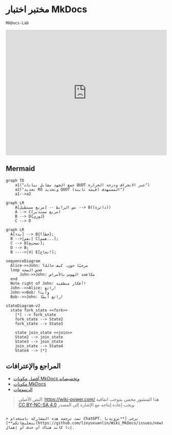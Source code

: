# مختبر اختبار MkDocs

`MkDocs-Lab`

<iframe frameborder="0" style="width:100%;height:393px;" src="https://viewer.diagrams.net/?tags=%7B%7D&highlight=0000ff&edit=_blank&layers=1&nav=1&title=1.drawio#R7VhZc9MwEP41Hp5gfKRO%2BojTpgVCB2ihw6NiK7aI7DWynINfzyqWYzsOOYD0yDQPGe16s5L2%2B%2FaIDacfz68ESaOPEFBu2GYwN5wLw7a7HRe%2FlWJRKM4su1CEggWFyqoUt%2BwX1UpTa3MW0KxhKAG4ZGlT6UOSUF82dEQImDXNxsCbu6YkpC3FrU94W3vPAhkV2p7drfTXlIVRubPlnhdPYlIa65tkEQlgVlM5l4bTFwCyWMXzPuUqdmVc7t8t7vlw4l69%2F5z9JF%2B9D3c3314XzgaH%2FGR1BUET%2BX9dayynhOc6XvquclEGUECeBFQ5MQ3Hi2TMcWnh8geVcqEBJ7kEVIGQEYSQED4ESLXdGBKpzSwl0yR4q4BFecTBnxSqAeNc74GStu%2BhlEkBkxV2ysEKCGXMyYhyj%2FiTcHnQPnAQ%2BCiBhCpXAZJB36U63GWl9faMrcYgg1z4dIudoylOREi3%2BdNZpc5X46lG7opCTKVYoIGgnEg2bZKZ6JwIV3YV7rjQ0B9AA6dFgyGJU5X1QLPklcTVDMRkCzcULrOISXqbkmWAZlhNmnyp8wCv6oWcZJlGcQfIh4E0pULS%2Bdawlk9dndu6uPW0OKsqhVWmf1SrEh3zSEB0WkB8x%2BL5kpL%2FkpLunilZdqydOanJUhJj7xTVnj4BS2TNBMbjDA%2B2Tp3Vhn%2FPprMWm26gRabdeDxruj0SmbqHccl68lxy%2F9AiXI5h8EYCV6FapTwPQyQLuksMZ9CuXRHEozzb3S4aGCsGDUjMuIrXNeVTKplPNjQVwlmI%2B174CDcVm8mDW7IkRMmtpLslWbH%2BHrHZdJvNZiXXu425odv0jtVtui1MPyF6BXS2yZf4nljHd%2Bw1EM4fu%2BX39inSz7oEP3jHL6vp7pZv7VmmNXvMNw5%2BGgR6%2BlPA%2BV4z5csYcByG2ac2CJQnrPHJy%2FmoPQmMcpEsBwHI5csksG0SsDc1oQedBMpCWAP1C00JQzDN4SnOAev%2F%2FDvOY88BZaVoQsBVTG2zyLATw2B9FnOs42GAYvWmtiiF1etu5%2FI3"></iframe>

## Mermaid

```mermaid
graph TD
    a1("جمع الجهد مقابل بيانات QUOT عبر الانحراف ودرجة الحرارة")
    a2("تحديد RO وتحديد QUOT المستهدف (قيمة ثابتة)")
    a1-->a2
```

```mermaid
graph LR
    A[مربع مستطيل] -- نص الرابط --> B((دائرة))
    A --> C(مربع مستدير)
    B --> D{لوزي}
    C --> D
```

```mermaid
graph LR
  A[بدء] --> B{خطأ؟};
  B -->|نعم| C[همم...];
  C --> D[تصحيح];
  D --> B;
  B ---->|لا| E[نجاح!];
```

```mermaid
sequenceDiagram
  Alice->>John: مرحبًا جون، كيف حالك؟
  loop فحص الصحة
      John->>John: مكافحة الهوس بالأمراض
  end
  Note right of John: أفكار منطقية!
  John-->>Alice: رائع!
  John->>Bob: وأنت؟
  Bob-->>John: رائع أيضًا!
```

```mermaid
stateDiagram-v2
  state fork_state <<fork>>
    [*] --> fork_state
    fork_state --> State2
    fork_state --> State3

    state join_state <<join>>
    State2 --> join_state
    State3 --> join_state
    join_state --> State4
    State4 --> [*]
```

## المراجع والإعترافات

- [أفضل مكونات MkDocs وتخصيصاته](https://chrieke.medium.com/the-best-mkdocs-plugins-and-customizations-fc820eb19759)
- [مكونات MkDocs](https://github.com/mkdocs/mkdocs/wiki/MkDocs-Plugins)
- [الرسومات](https://squidfunk.github.io/mkdocs-material/reference/diagrams/)

> النص الأصلي: <https://wiki-power.com/>
> هذا المنشور محمي بموجب اتفاقية [CC BY-NC-SA 4.0](https://creativecommons.org/licenses/by/4.0/deed.ar) ويجب إعادة إنتاجه مع الإشارة إلى المصدر.
```

> تمت ترجمة هذه المشاركة باستخدام ChatGPT، يرجى [**تزويدنا بتعليقاتكم**](https://github.com/linyuxuanlin/Wiki_MkDocs/issues/new) إذا كانت هناك أي حذف أو إهمال.